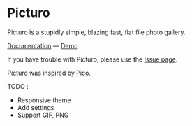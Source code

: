 Picturo
====

Picturo is a stupidly simple, blazing fast, flat file photo gallery. 

[Documentation](http://jbleuzen.github.io/Picturo/) — [Demo](http://picturo.johanbleuzen.fr)

If you have trouble with Picturo, please use the [Issue page](https://github.com/jbleuzen/Picturo/issues).

Picturo was inspired by [Pico](https://github.com/gilbitron/Pico).

TODO : 

 * Responsive theme
 * Add settings
 * Support GIF, PNG
